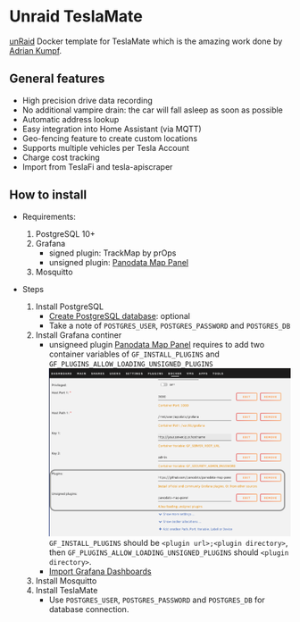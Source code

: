 # Unraid TeslaMate
[unRaid](https://unraid.net) Docker template for TeslaMate which is the amazing work done by [Adrian Kumpf](https://github.com/adriankumpf/teslamate).

## General features
 * High precision drive data recording
 * No additional vampire drain: the car will fall asleep as soon as possible
 * Automatic address lookup
 * Easy integration into Home Assistant (via MQTT)
 * Geo-fencing feature to create custom locations
 * Supports multiple vehicles per Tesla Account
 * Charge cost tracking
 * Import from TeslaFi and tesla-apiscraper

## How to install
* Requirements:
  1. PostgreSQL 10+
  1. Grafana
     - signed plugin: TrackMap by prOps 
     - unsigned plugin: [Panodata Map Panel](https://github.com/panodata/panodata-map-panel)
  1. Mosquitto

* Steps
  1. Install PostgreSQL
     - [Create PostgreSQL database](https://docs.teslamate.org/docs/installation/debian#create-postgresql-database): optional
     - Take a note of `POSTGRES_USER`, `POSTGRES_PASSWORD` and `POSTGRES_DB`
  1. Install Grafana continer
     - unsigneed plugin [Panodata Map Panel](https://github.com/panodata/panodata-map-panel) requires to add two container variables of `GF_INSTALL_PLUGINS` and `GF_PLUGINS_ALLOW_LOADING_UNSIGNED_PLUGINS`
      ![unraid container template](/img/two-additional-container-variables.png)
       `GF_INSTALL_PLUGINS` should be `<plugin url>;<plugin directory>`, then `GF_PLUGINS_ALLOW_LOADING_UNSIGNED_PLUGINS` should `<plugin directory>`.
     - [Import Grafana Dashboards](https://docs.teslamate.org/docs/installation/debian#import-grafana-dashboards)
  1. Install Mosquitto
  1. Install TeslaMate
     - Use `POSTGRES_USER`, `POSTGRES_PASSWORD` and `POSTGRES_DB` for database connection.
